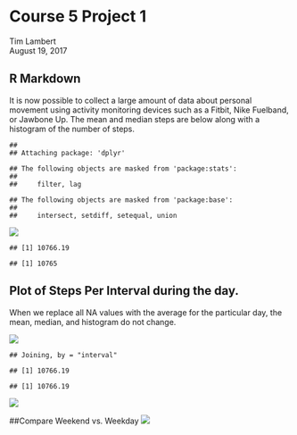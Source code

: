# Course 5 Project 1
Tim Lambert  
August 19, 2017  



## R Markdown

It is now possible to collect a large amount of data about personal movement using activity monitoring devices such as a Fitbit, Nike Fuelband, or Jawbone Up.  The mean and median steps are below along with a histogram of the number of steps.


```
## 
## Attaching package: 'dplyr'
```

```
## The following objects are masked from 'package:stats':
## 
##     filter, lag
```

```
## The following objects are masked from 'package:base':
## 
##     intersect, setdiff, setequal, union
```

![](Course_5_Project_1_files/figure-html/unnamed-chunk-1-1.png)<!-- -->

```
## [1] 10766.19
```

```
## [1] 10765
```

## Plot of Steps Per Interval during the day.
When we replace all NA values with the average for the particular day, the mean, median, and histogram do not change.

![](Course_5_Project_1_files/figure-html/unnamed-chunk-2-1.png)<!-- -->



```
## Joining, by = "interval"
```

```
## [1] 10766.19
```

```
## [1] 10766.19
```

![](Course_5_Project_1_files/figure-html/unnamed-chunk-3-1.png)<!-- -->

##Compare Weekend vs. Weekday
![](Course_5_Project_1_files/figure-html/unnamed-chunk-4-1.png)<!-- -->
